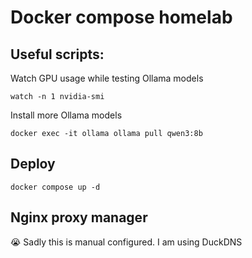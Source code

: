 # Docker compose homelab


## Useful scripts:

Watch GPU usage while testing Ollama models

    watch -n 1 nvidia-smi

Install more Ollama models

    docker exec -it ollama ollama pull qwen3:8b

## Deploy

    docker compose up -d

## Nginx proxy manager

😭 Sadly this is manual configured. I am using DuckDNS


